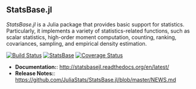 ## StatsBase.jl

*StatsBase.jl* is a Julia package that provides basic support for statistics. Particularly, it implements a variety of statistics-related functions, such as scalar statistics, high-order moment computation, counting, ranking, covariances, sampling, and empirical density estimation.

[![Build Status](https://travis-ci.org/JuliaStats/StatsBase.jl.svg?branch=master)](https://travis-ci.org/JuliaStats/StatsBase.jl)
[![StatsBase](http://pkg.julialang.org/badges/StatsBase_release.svg)](http://pkg.julialang.org/?pkg=StatsBase&ver=release)
[![Coverage Status](https://coveralls.io/repos/JuliaStats/StatsBase.jl/badge.png)](https://coveralls.io/r/JuliaStats/StatsBase.jl)

- **Documentation:**: <http://statsbasejl.readthedocs.org/en/latest/>
- **Release Notes:**: <https://github.com/JuliaStats/StatsBase.jl/blob/master/NEWS.md>
